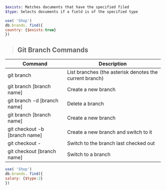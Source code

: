 ```sh
$exists: Matches documents that have the specified filed
$type: Selects documents if a field is of the specified type
```

```js
use( 'Shop')
db.brands. find({
country: {$exists:true}
})
```
> ## Git Branch Commands
| Command | Description |
| ----------- | ------------ |
| git branch | List branches (the asterisk denotes the current branch) |
| git branch [branch name] | Create a new branch |
| git branch -d [branch name]| Delete a branch |
| git branch [branch name] | Create a new branch |
| git checkout -b [branch name] | Create a new branch and switch to it |
| git checkout - | Switch to the branch last checked out |
| git checkout [branch name] | Switch to a branch |


```js
use( 'Shop')
db.brands. find({
salary: {$type:2}
})
```
